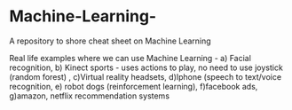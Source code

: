# Machine-Learning-
A repository to shore cheat sheet on Machine Learning

Real life examples where we can use Machine Learning - 
a) Facial recognition, 
b) Kinect sports - uses actions to play, no need to use joystick (random forest) , 
c)Virtual reality headsets, 
d)Iphone (speech to text/voice recognition, 
e) robot dogs (reinforcement learning), 
f)facebook ads, 
g)amazon, netflix recommendation systems 
